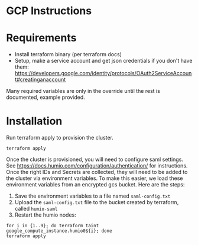 # GCP Instructions

# Requirements

 * Install terraform binary (per terraform docs)
 * Setup, make a service account and get json credentials if you don't have them: https://developers.google.com/identity/protocols/OAuth2ServiceAccount#creatinganaccount

Many required variables are only in the override until the rest is documented, example provided.

# Installation

Run terraform apply to provision the cluster.

```
terraform apply
```

Once the cluster is provisioned, you will need to configure saml settings. See https://docs.humio.com/configuration/authentication/ for instructions. Once the right IDs and Secrets are collected, they will need to be added to the cluster via environment variables. To make this easier, we load these environment variables from an encrypted gcs bucket. Here are the steps:

1) Save the environment variables to a file named `saml-config.txt`
2) Upload the `saml-config.txt` file to the bucket created by terraform, called `humio-saml`
3) Restart the humio nodes:
```
for i in {1..9}; do terraform taint google_compute_instance.humio0${i}; done
terraform apply
```
